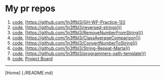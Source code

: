 # My pr repos
1. [code](), [https://github.com/1n3ffbl3/GH-WF-Practice-1]()  
2. [code](), [https://github.com/1n3ffbl3/reversed-strings]()
3. [code](), [https://github.com/1n3ffbl3/RemoveNumberFromString]()  
4. [code](), [https://github.com/1n3ffbl3/ClassAverageComparison]()  
5. [code](), [https://github.com/1n3ffbl3/ConvertNumberToString]()  
6. [code](), [https://github.com/1n3ffbl3/String-Repeat-Marta]()  
7. [code](), [https://github.com/1n3ffbl3/programmers-oath-template]()  
8. [code](), [Project Board]()  

  
___

[Home] (./README.md)
